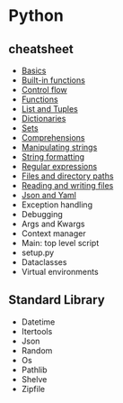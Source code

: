# Python

## cheatsheet
- [Basics](Basics.md)
- [Built-in functions](Built-in_functions.md)
- [Control flow](ControlFlow.md)
- [Functions](Functions.md)
- [List and Tuples](Python_Lists.md)
- [Dictionaries](Dictionaries.md)
- [Sets](sets.md)
- [Comprehensions](Comprehensions.md)
- [Manipulating strings](Manipulating_Strings.md)
- [String formatting](string.md)
- [Regular expressions](Regular_Expressions.md)
- [Files and directory paths](Handling_file_and_directory_Paths.md)
- [Reading and writing files](Reading_and_Writing_Files.md)
- [Json and Yaml](JSONـandـYAML.md)
- Exception handling
- Debugging
- Args and Kwargs
- Context manager
- Main: top level script
- setup.py
- Dataclasses
- Virtual environments

## Standard Library
- Datetime
- Itertools
- Json
- Random
- Os
- Pathlib
- Shelve
- Zipfile
